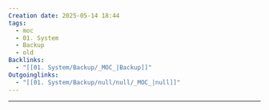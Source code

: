 ```yaml
---
Creation date: 2025-05-14 18:44
tags:
  - moc
  - 01. System
  - Backup
  - old
Backlinks:
  - "[[01. System/Backup/_MOC_|Backup]]"
Outgoinglinks:
  - "[[01. System/Backup/null/null/_MOC_|null]]"
---
```

---